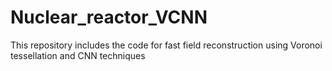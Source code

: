 # Nuclear_reactor_VCNN
This repository includes the code for fast field reconstruction using Voronoi tessellation and CNN techniques
